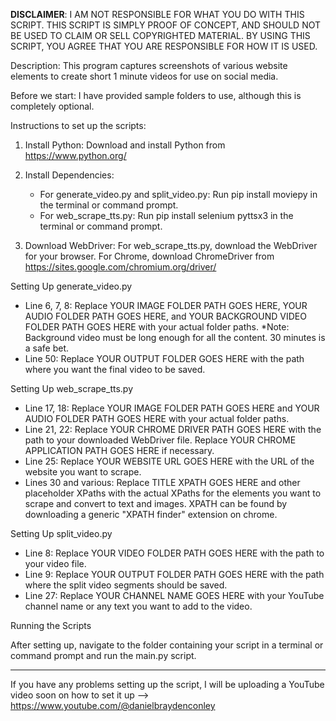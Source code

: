 **DISCLAIMER**: I AM NOT RESPONSIBLE FOR WHAT YOU DO WITH THIS SCRIPT. THIS SCRIPT IS SIMPLY PROOF OF CONCEPT, AND SHOULD NOT BE USED TO CLAIM OR SELL COPYRIGHTED MATERIAL. BY USING THIS SCRIPT, YOU AGREE THAT YOU ARE RESPONSIBLE FOR HOW IT IS USED.

Description: This program captures screenshots of various website elements to create short 1 minute videos for use on social media.

Before we start: I have provided sample folders to use, although this is completely optional.

Instructions to set up the scripts:

1. Install Python: Download and install Python from https://www.python.org/

2. Install Dependencies:
   - For generate_video.py and split_video.py: 
     Run pip install moviepy in the terminal or command prompt.
   - For web_scrape_tts.py: 
     Run pip install selenium pyttsx3 in the terminal or command prompt.

3. Download WebDriver: For web_scrape_tts.py, download the WebDriver for your browser. For Chrome, download ChromeDriver from https://sites.google.com/chromium.org/driver/



Setting Up generate_video.py

- Line 6, 7, 8: Replace YOUR IMAGE FOLDER PATH GOES HERE, YOUR AUDIO FOLDER PATH GOES HERE, and YOUR BACKGROUND VIDEO FOLDER PATH GOES HERE with your actual folder paths. *Note: Background video must be long enough for all the content. 30 minutes is a safe bet.
- Line 50: Replace YOUR OUTPUT FOLDER GOES HERE with the path where you want the final video to be saved.



Setting Up web_scrape_tts.py

- Line 17, 18: Replace YOUR IMAGE FOLDER PATH GOES HERE and YOUR AUDIO FOLDER PATH GOES HERE with your actual folder paths.
- Line 21, 22: Replace YOUR CHROME DRIVER PATH GOES HERE with the path to your downloaded WebDriver file. Replace YOUR CHROME APPLICATION PATH GOES HERE if necessary.
- Line 25: Replace YOUR WEBSITE URL GOES HERE with the URL of the website you want to scrape.
- Lines 30 and various: Replace TITLE XPATH GOES HERE and other placeholder XPaths with the actual XPaths for the elements you want to scrape and convert to text and images. XPATH can be found by downloading a generic "XPATH finder" extension on chrome.



Setting Up split_video.py

- Line 8: Replace YOUR VIDEO FOLDER PATH GOES HERE with the path to your video file.
- Line 9: Replace YOUR OUTPUT FOLDER PATH GOES HERE with the path where the split video segments should be saved.
- Line 27: Replace YOUR CHANNEL NAME GOES HERE with your YouTube channel name or any text you want to add to the video.



Running the Scripts

After setting up, navigate to the folder containing your script in a terminal or command prompt and run the main.py script.

--- 


If you have any problems setting up the script, I will be uploading a YouTube video soon on how to set it up --> https://www.youtube.com/@danielbraydenconley
